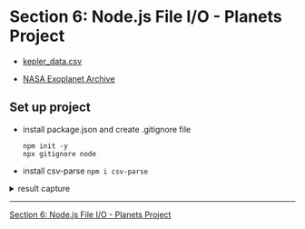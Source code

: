 # Section 6: Node.js File I/O - Planets Project

-   [kepler_data.csv](https://beatlesm.s3.us-west-1.amazonaws.com/Complete-NodeJS-Developer-in-2023/kepler_data.csv)

-   [NASA Exoplanet Archive](https://exoplanetarchive.ipac.caltech.edu/docs/data.html)

## Set up project

- install package.json and create .gitignore file 
  ```
  npm init -y 
  npx gitignore node
  ````

- install csv-parse `npm i csv-parse`

<details>
  <summary> result capture </summary>

-   run `npm dev`

<p align="center" ><img src="../../imags/51_Using-Third-Party-Modules.png" width="100%" ></a></p> 
</details>

---

[Section 6: Node.js File I/O - Planets Project](../../contents/Section-6_Node.js-File-IO-Planets-Project.md) 